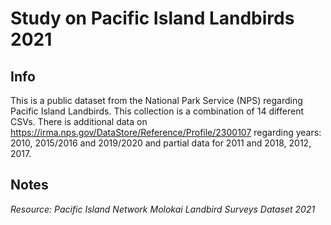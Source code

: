 # Study on Pacific Island Landbirds 2021

## Info
This is a public dataset from the National Park Service (NPS) regarding Pacific Island Landbirds. This collection is a combination of 14 different CSVs. There is additional data on https://irma.nps.gov/DataStore/Reference/Profile/2300107 regarding years: 2010, 2015/2016 and 2019/2020 and partial data for 2011 and 2018, 2012, 2017.

## Notes


<i>Resource: Pacific Island Network Molokai Landbird Surveys Dataset 2021</i>
